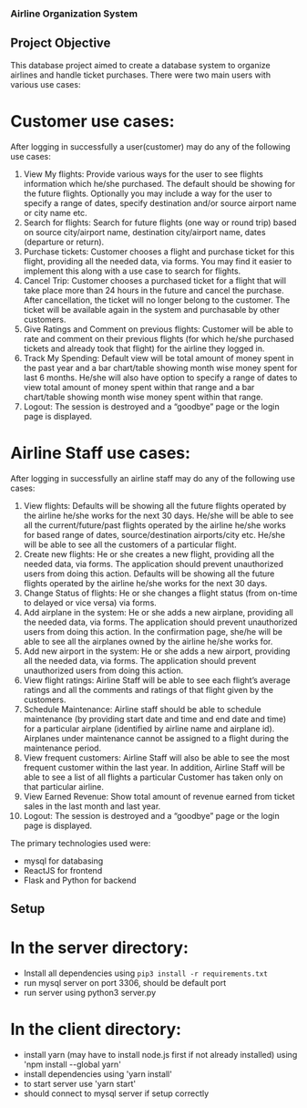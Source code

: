 ### Airline Organization System
## Project Objective
This database project aimed to create a database system to organize airlines and handle ticket purchases. 
There were two main users with various use cases:
# Customer use cases:
After logging in successfully a user(customer) may do any of the following use cases:
1. View My flights: Provide various ways for the user to see flights information which he/she purchased.
The default should be showing for the future flights. Optionally you may include a way for the user to
specify a range of dates, specify destination and/or source airport name or city name etc.
2. Search for flights: Search for future flights (one way or round trip) based on source city/airport name,
destination city/airport name, dates (departure or return).
3. Purchase tickets: Customer chooses a flight and purchase ticket for this flight, providing all the
needed data, via forms. You may find it easier to implement this along with a use case to search for
flights.
4. Cancel Trip: Customer chooses a purchased ticket for a flight that will take place more than 24 hours
in the future and cancel the purchase. After cancellation, the ticket will no longer belong to the
customer. The ticket will be available again in the system and purchasable by other customers.
5. Give Ratings and Comment on previous flights: Customer will be able to rate and comment on their
previous flights (for which he/she purchased tickets and already took that flight) for the airline they
logged in.
6. Track My Spending: Default view will be total amount of money spent in the past year and a bar
chart/table showing month wise money spent for last 6 months. He/she will also have option to specify
a range of dates to view total amount of money spent within that range and a bar chart/table showing
month wise money spent within that range.
7. Logout: The session is destroyed and a “goodbye” page or the login page is displayed.


# Airline Staff use cases:
After logging in successfully an airline staff may do any of the following use cases:
1. View flights: Defaults will be showing all the future flights operated by the airline he/she works for
the next 30 days. He/she will be able to see all the current/future/past flights operated by the airline
he/she works for based range of dates, source/destination airports/city etc. He/she will be able to see
all the customers of a particular flight.
2. Create new flights: He or she creates a new flight, providing all the needed data, via forms. The
application should prevent unauthorized users from doing this action. Defaults will be showing all the
future flights operated by the airline he/she works for the next 30 days.
3. Change Status of flights: He or she changes a flight status (from on-time to delayed or vice versa) via
forms.
4. Add airplane in the system: He or she adds a new airplane, providing all the needed data, via forms.
The application should prevent unauthorized users from doing this action. In the confirmation page,
she/he will be able to see all the airplanes owned by the airline he/she works for.
5. Add new airport in the system: He or she adds a new airport, providing all the needed data, via
forms. The application should prevent unauthorized users from doing this action.
6. View flight ratings: Airline Staff will be able to see each flight’s average ratings and all the comments
and ratings of that flight given by the customers.
7. Schedule Maintenance: Airline staff should be able to schedule maintenance (by providing start date
and time and end date and time) for a particular airplane (identified by airline name and airplane id).
Airplanes under maintenance cannot be assigned to a flight during the maintenance period.
8. View frequent customers: Airline Staff will also be able to see the most frequent customer within
the last year. In addition, Airline Staff will be able to see a list of all flights a particular Customer has
taken only on that particular airline.
9. View Earned Revenue: Show total amount of revenue earned from ticket sales in the last month and
last year.
10. Logout: The session is destroyed and a “goodbye” page or the login page is displayed.


The primary technologies used were:
- mysql for databasing
- ReactJS for frontend
- Flask and Python for backend

## Setup
# In the server directory:
- Install all dependencies using `pip3 install -r requirements.txt`
- run mysql server on port 3306, should be default port
- run server using python3 server.py

# In the client directory:
- install yarn (may have to install node.js first if not already installed) using 'npm install --global yarn'
- install dependencies using 'yarn install'
- to start server use 'yarn start'
- should connect to mysql server if setup correctly
